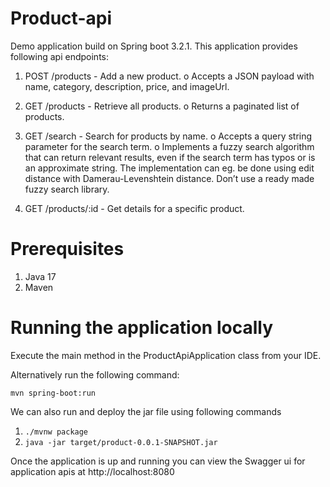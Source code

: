 # Product-api

Demo application build on Spring boot 3.2.1. This application provides following api endpoints:

1. POST /products - Add a new product.
o Accepts a JSON payload with name, category, description, price, and imageUrl.
2. GET /products - Retrieve all products.
o Returns a paginated list of products.
3. GET /search - Search for products by name.
o Accepts a query string parameter for the search term.
o Implements a fuzzy search algorithm that can return relevant results, even if the
search term has typos or is an approximate string. The implementation can eg. be
done using edit distance with Damerau-Levenshtein distance. Don’t use a ready
made fuzzy search library.

4. GET /products/:id - Get details for a specific product.

# Prerequisites
1. Java 17
2. Maven

# Running the application locally

Execute the main method in the ProductApiApplication class from your IDE.

Alternatively run the following command:

`mvn spring-boot:run`

We can also run and deploy the jar file using following commands
1. `./mvnw package`
2. `java -jar target/product-0.0.1-SNAPSHOT.jar`

Once the application is up and running you can view the Swagger ui for application apis at http://localhost:8080
